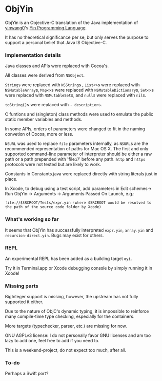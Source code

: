 ObjYin
===

ObjYin is an Objective-C translation of the Java implementation of [yinwang0](https://github.com/yinwang0)'s [Yin Programming Language](https://github.com/yinwang0/yin/).

It has no theoretical significance per se, but only serves the purpose to support a personal belief that Java IS Objective-C.

### Implementation details

Java classes and APIs were replaced with Cocoa's.

All classes were derived from `NSObject`.

`String`s were replaced with `NSString`s , `List<>`s were replaced with `NSMutableArray`s, `Map<>`s were replaced with `NSMutableDictionary`s, `Set<>`s were replaced with `NSMutableSet`s, and `null`s were replaced with `nil`s.

`toString()`s were replaced with `- description`s.

C funtions and (singleton) class methods were used to emulate the public static member variables and methods.

In some APIs, orders of parameters were changed to fit in the naming convetion of Cocoa, more or less.

`NSURL` was used to replace `file` parameters internally, as `NSURL`s are the recommended representation of paths for Mac OS X. The first and only supported command-line parameter of interpreter should be either a raw path or a path prepended with 'file://' before any path. `http` and `https` protocols were not tested but are likely to work.

Constants in Constants.java were replaced directly with string literals just in place.

In Xcode, to debug using a test script, add parameters in Edit schemes-> Run ObjYin -> Arguments -> Arguments Passed On Launch, e.g.:
  
    file://$SRCROOT/Tests/expr.yin (where $SRCROOT would be resolved to the path of the source code folder by Xcode)

### What's working so far

It seems that ObjYin has successfully interpreted `expr.yin`, `array.yin` and `recursion-direct.yin`. Bugs may exist for others.

### REPL

An experimental REPL has been added as a building target `oyi`.

Try it in Terminal.app or Xcode debugging console by simply running it in Xcode!

### Missing parts

BigInteger support is missing, however, the upstream has not fully supported it either.

Due to the nature of ObjC's dynamic typing, it is impossible to reinforce many compile-time type checking, especially for the containers.

More targets (typechecker, parser, etc.) are missing for now.

GNU AGPLv3 license: I do not personally favor GNU licenses and am too lazy to add one, feel free to add if you need to.

This is a weekend-project, do not expect too much, after all.

### To-do

Perhaps a Swift port?
